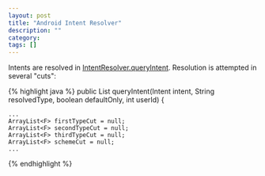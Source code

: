 ```yaml
---
layout: post
title: "Android Intent Resolver"
description: ""
category: 
tags: []
---
```



Intents are resolved in [IntentResolver.queryIntent](http://omapzoom.org/?p=platform/frameworks/base.git;a=blob;f=services/java/com/android/server/IntentResolver.java;h=f7e841e6ad0cf2b9b2caaf48a240e6642d4d46f1;hb=fb34490f4dca7aac623fb9a80fe9a2371107a786#l221).  Resolution is attempted in several "cuts":


{% highlight java %}
public List<R> queryIntent(Intent intent, String resolvedType, boolean defaultOnly,
        int userId) {

    ...
    ArrayList<F> firstTypeCut = null;
    ArrayList<F> secondTypeCut = null;
    ArrayList<F> thirdTypeCut = null;
    ArrayList<F> schemeCut = null;
    ...
{% endhighlight %}



